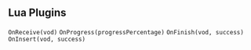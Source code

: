 ## Lua Plugins

```OnReceive(vod)```
```OnProgress(progressPercentage)```
```OnFinish(vod, success)```
```OnInsert(vod, success)```